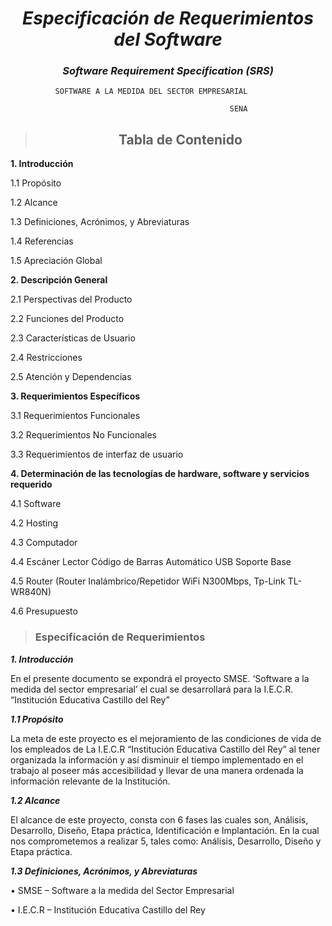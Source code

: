 <center>

# ***Especificación de Requerimientos del Software***
### *Software Requirement Specification (SRS)*

</center>


              SOFTWARE A LA MEDIDA DEL SECTOR EMPRESARIAL

                                                     SENA
<center>

 > ## **Tabla de Contenido**
</center>

**1.	Introducción**

1.1	Propósito	                            

1.2	Alcance	                                

1.3	Definiciones, Acrónimos, y Abreviaturas	

1.4	Referencias	                            

1.5	Apreciación Global	                    

**2.	Descripción General**	

2.1	Perspectivas del Producto	

2.2	Funciones del Producto	

2.3	Características de Usuario	

2.4	Restricciones	

2.5	Atención y Dependencias	

**3.	Requerimientos Específicos**	

3.1	Requerimientos Funcionales	

3.2	Requerimientos No Funcionales	

3.3	Requerimientos de interfaz de usuario	

**4.  Determinación de las tecnologías de hardware, software y servicios requerido**	

4.1	Software	

4.2	Hosting	

4.3	Computador	

4.4	Escáner Lector Código de Barras Automático USB Soporte Base

4.5	Router (Router Inalámbrico/Repetidor WiFi N300Mbps, Tp-Link TL-WR840N)	

4.6	Presupuesto	



> ### **Especificación de Requerimientos**

***1.	Introducción***

En el presente documento se expondrá el proyecto SMSE. ‘Software a la medida del sector empresarial’ el cual se desarrollará para la I.E.C.R. “Institución Educativa Castillo del Rey”

***1.1	Propósito***

La meta de este proyecto es el mejoramiento de las condiciones de vida de los empleados de La I.E.C.R “Institución Educativa Castillo del Rey” al tener organizada la información y así disminuir el tiempo implementado en el trabajo al poseer más accesibilidad y llevar de una manera ordenada la información relevante de la Institución.

***1.2	Alcance***

El alcance de este proyecto, consta con 6 fases las cuales son, Análisis, Desarrollo, Diseño, Etapa práctica, Identificación e Implantación. En la cual nos comprometemos a realizar 5, tales como: Análisis, Desarrollo, Diseño y Etapa práctica.

***1.3	Definiciones, Acrónimos, y Abreviaturas***

•	SMSE – Software a la medida del Sector Empresarial

•	I.E.C.R – Institución Educativa Castillo del Rey